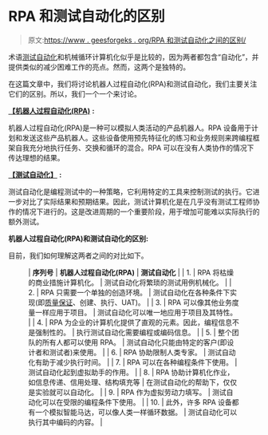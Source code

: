# RPA 和测试自动化的区别

> 原文:[https://www . geesforgeks . org/RPA 和测试自动化之间的区别/](https://www.geeksforgeeks.org/difference-between-rpa-and-test-automation/)

术语[测试自动化](https://www.geeksforgeeks.org/what-is-the-software-testing-automation-process/)和机械循环计算机化似乎是比较的，因为两者都包含“自动化”，并提供类似的减少困难工作的亮点。然而，这两个是独特的。

在这篇文章中，我们将讨论机器人过程自动化(RPA)和测试自动化，我们主要关注它们的区别。所以，我们一个一个来讨论。

[**【机器人过程自动化(RPA)**](https://www.geeksforgeeks.org/robotics-process-automation-an-introduction/) **:**

机器人过程自动化(RPA)是一种可以模拟人类活动的产品机器人。RPA 设备用于计划和发送这些产品机器人。这些设备使用预先特征化的练习和业务规则来跨编程框架自我充分地执行任务、交换和循环的混合。RPA 可以在没有人类协作的情况下传达理想的结果。

[**【测试自动化】**](https://www.geeksforgeeks.org/software-engineering-automated-testing/) **:**

测试自动化是编程测试中的一种策略，它利用特定的工具来控制测试的执行。它进一步对比了实际结果和预期结果。因此，测试计算机化是在几乎没有测试工程师协作的情况下进行的。这是改进周期的一个重要阶段，用于增加可能难以实际执行的额外测试。

**机器人过程自动化(RPA)和测试自动化的区别:**

目前，我们如何理解这两者之间的对比如下。

<figure class="table">

| **序列号** | **机器人过程自动化(RPA)** | **测试自动化** |
| 1. | RPA 将枯燥的商业措施计算机化。 | 测试自动化将繁琐的测试用例机械化。 |
| 2. | RPA 只需要一个单独的创造环境。 | 测试自动化在各种条件下实现(即[质量保证](https://www.geeksforgeeks.org/software-engineering-software-quality-assurance/)、创建、执行、UAT)。 |
| 3. | RPA 可以像其他业务度量一样应用于项目。 | 测试自动化可以唯一地应用于项目及其特性。 |
| 4. | RPA 为企业的计算机化提供了直观的元素。因此，编程信息不是强制性的。 | 执行测试自动化需要编程或编码信息。 |
| 5. | 整个团队的所有人都可以使用 RPA。 | 测试自动化只能由特定的客户(即设计者和测试者)来使用。 |
| 6. | RPA 协助限制人类专家。 | 测试自动化有助于减少执行时间。 |
| 7. | RPA 可以在各种编程条件下使用。 | 测试自动化起到虚拟助手的作用。 |
| 8. | RPA 协助计算机化作业，如信息传递、信用处理、结构填充等 | 在测试自动化的帮助下，仅仅是实验就可以自动化。 |
| 9. | RPA 作为虚拟劳动力填写。 | 测试自动化可以在受限的编程条件下使用。 |
| 10. | 此外，许多 RPA 设备都有一个模拟智能马达，可以像人类一样循环数据。 | 测试自动化可以执行其中编码的内容。 |

</figure>